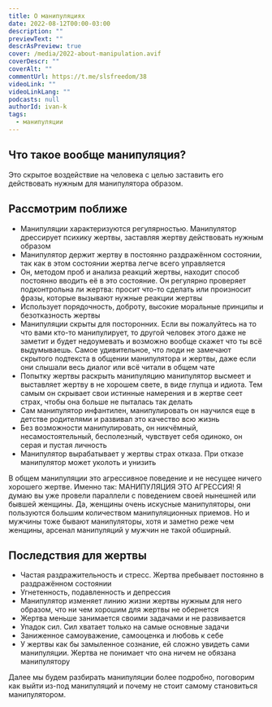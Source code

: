 ```yaml
---
title: О манипуляциях
date: 2022-08-12T00:00-03:00
description: ""
previewText: ""
descrAsPreview: true
cover: /media/2022-about-manipulation.avif
coverDescr: ""
coverAlt: ""
commentUrl: https://t.me/slsfreedom/38
videoLink: ""
videoLinkLang: ""
podcasts: null
authorId: ivan-k
tags:
  - манипуляции
---
```

## Что такое вообще манипуляция?

Это скрытое воздействие на человека с целью заставить его действовать нужным для манипулятора образом.

## Рассмотрим поближе

- Манипуляции характеризуются регулярностью. Манипулятор дрессирует психику жертвы, заставляя жертву действовать нужным образом
- Манипулятор держит жертву в постоянно раздражённом состоянии, так как в этом состоянии жертва легче всего управляется
- Он, методом проб и анализа реакций жертвы, находит способ постоянно вводить её в это состояние. Он регулярно проверяет подконтрольна ли жертва: просит что-то сделать или произносит фразы, которые вызывают нужные реакции жертвы
- Использует порядочность, доброту, высокие моральные принципы и безотказность жертвы
- Манипуляции скрыты для посторонних. Если вы пожалуйтесь на то что вами кто-то манипулирует, то другой человек этого даже не заметит и будет недоумевать и возможно вообще скажет что ты всё выдумываешь. Самое удивительное, что люди не замечают скрытого подтекста в общении манипулятора и жертвы, даже если они слышали весь диалог или всё читали в общем чате
- Попытку жертвы раскрыть манипуляцию манипулятор высмеет и выставляет жертву в не хорошем свете, в виде глупца и идиота. Тем самым он скрывает свои истинные намерения и в жертве сеет страх, чтобы она больше не пыталась так делать
- Сам манипулятор инфантилен, манипулировать он научился еще в детстве родителями и развивал это качество всю жизнь
- Без возможности манипулировать, он никчёмный, несамостоятельный, бесполезный, чувствует себя одиноко, он серая и пустая личность
- Манипулятор вырабатывает у жертвы страх отказа. При отказе манипулятор может уколоть и унизить

В общем манипуляции это агрессивное поведение и не несущее ничего хорошего жертве. Именно так: МАНИПУЛЯЦИЯ ЭТО АГРЕССИЯ! Я думаю вы уже провели параллели с поведением своей нынешней или бывшей женщины. Да, женщины очень искусные манипуляторы, они пользуются большим количеством манипуляционных приемов. Но и мужчины тоже бывают манипуляторы, хотя и заметно реже чем женщины, арсенал манипуляций у мужчин не такой обширный.

## Последствия для жертвы

- Частая раздражительность и стресс. Жертва пребывает постоянно в раздражённом состоянии
- Угнетенность, подавленность и депрессия
- Манипулятор изменяет линию жизни жертвы нужным для него образом, что ни чем хорошим для жертвы не обернется
- Жертва меньше занимается своими задачами и не развивается
- Упадок сил. Сил хватает только на самые основные задачи
- Заниженное самоуважение, самооценка и любовь к себе
- У жертвы как бы замыленное сознание, ей сложно увидеть сами манипуляции. Жертва не понимает что она ничем не обязана манипулятору

Далее мы будем разбирать манипуляции более подробно, поговорим как выйти из-под манипуляций и почему не стоит самому становиться манипулятором.
